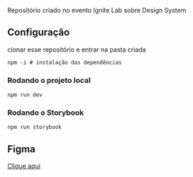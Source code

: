 Repositório criado no evento Ignite Lab sobre Design System

## Configuração

clonar esse repositório e entrar na pasta criada

```Shell
npm -i # instalação das dependências
```

### Rodando o projeto local

```Shell
npm run dev
```

### Rodando o Storybook

```Shell
npm run storybook
```

## Figma

[Clique aqui](https://www.figma.com/file/YBIIiYNybjZUwsuMkpXyDp/Ignite-Lab-Design-System?node-id=0%3A1)
